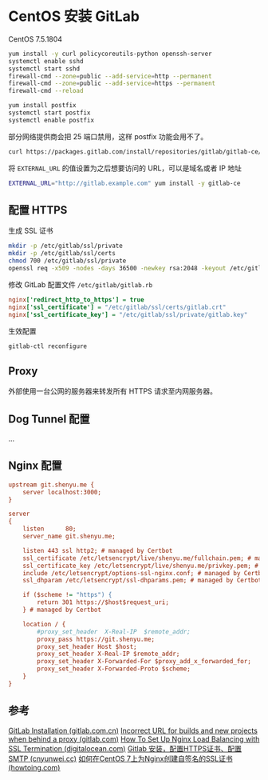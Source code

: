 # CentOS 安装 GitLab

CentOS 7.5.1804

```bash
yum install -y curl policycoreutils-python openssh-server
systemctl enable sshd
systemctl start sshd
firewall-cmd --zone=public --add-service=http --permanent
firewall-cmd --zone=public --add-service=https --permanent
firewall-cmd --reload
```

```bash
yum install postfix
systemctl start postfix
systemctl enable postfix
```

部分网络提供商会把 25 端口禁用，这样 postfix 功能会用不了。


```bash
curl https://packages.gitlab.com/install/repositories/gitlab/gitlab-ce/script.rpm.sh | bash
```

将 `EXTERNAL_URL` 的值设置为之后想要访问的 URL，可以是域名或者 IP 地址

```bash
EXTERNAL_URL="http://gitlab.example.com" yum install -y gitlab-ce
```

## 配置 HTTPS

生成 SSL 证书

```bash
mkdir -p /etc/gitlab/ssl/private
mkdir -p /etc/gitlab/ssl/certs
chmod 700 /etc/gitlab/ssl/private
openssl req -x509 -nodes -days 36500 -newkey rsa:2048 -keyout /etc/gitlab/ssl/private/gitlab.key -out /etc/gitlab/ssl/certs/gitlab.crt
```

修改 GitLab 配置文件 `/etc/gitlab/gitlab.rb`

```cfg
nginx['redirect_http_to_https'] = true
nginx['ssl_certificate'] = "/etc/gitlab/ssl/certs/gitlab.crt"
nginx['ssl_certificate_key'] = "/etc/gitlab/ssl/private/gitlab.key"
```

生效配置

```bash
gitlab-ctl reconfigure
```

## Proxy

外部使用一台公网的服务器来转发所有 HTTPS 请求至内网服务器。

## Dog Tunnel 配置

...


## Nginx 配置

```cfg
upstream git.shenyu.me {
    server localhost:3000;
}

server
{
    listen      80;
    server_name git.shenyu.me;

    listen 443 ssl http2; # managed by Certbot
    ssl_certificate /etc/letsencrypt/live/shenyu.me/fullchain.pem; # managed by Certbot
    ssl_certificate_key /etc/letsencrypt/live/shenyu.me/privkey.pem; # managed by Certbot
    include /etc/letsencrypt/options-ssl-nginx.conf; # managed by Certbot
    ssl_dhparam /etc/letsencrypt/ssl-dhparams.pem; # managed by Certbot

    if ($scheme != "https") {
        return 301 https://$host$request_uri;
    } # managed by Certbot

    location / {
        #proxy_set_header  X-Real-IP  $remote_addr;
        proxy_pass https://git.shenyu.me;
        proxy_set_header Host $host;
        proxy_set_header X-Real-IP $remote_addr;
        proxy_set_header X-Forwarded-For $proxy_add_x_forwarded_for;
        proxy_set_header X-Forwarded-Proto $scheme;
    }
}
```

## 参考

[GitLab Installation (gitlab.com.cn)](https://www.gitlab.com.cn/installation/#centos-7)
[Incorrect URL for builds and new projects when behind a proxy (gitlab.com)](https://gitlab.com/gitlab-org/gitlab-ce/issues/14888)
[How To Set Up Nginx Load Balancing with SSL Termination (digitalocean.com)](https://www.digitalocean.com/community/tutorials/how-to-set-up-nginx-load-balancing-with-ssl-termination)
[Gitlab 安装，配置HTTPS证书、配置SMTP (cnyunwei.cc)](https://www.cnyunwei.cc/archives/1182)
[如何在CentOS 7上为Nginx创建自签名的SSL证书 (howtoing.com)](https://www.howtoing.com/how-to-create-a-self-signed-ssl-certificate-for-nginx-on-centos-7/)
